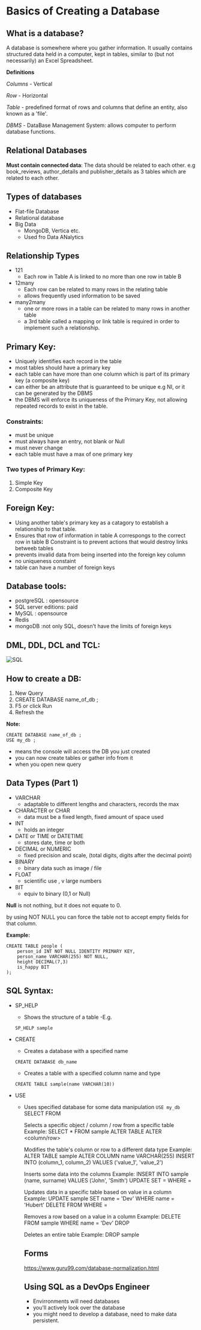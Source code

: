 # Basics of Creating a Database

## What is a database? 
A database is somewhere where you gather information. It usually contains structured data held in a computer, kept in tables, similar to (but not necessarily) an Excel Spreadsheet. 

__Definitions__

*Columns* - Vertical

*Row* - Horizontal 

*Table* - predefined format of rows and columns that define an entity, also known as a 'file'. 

*DBMS* - DataBase Management System: allows computer to perform database functions. 

## Relational Databases

__Must contain connected data__: The data should be related to each other. e.g book_reviews, author_details and publisher_details as 3 tables which are related to each other. 

## Types of databases 
- Flat-file Database
- Relational database
- Big Data
    - MongoDB, Vertica etc. 
    - Used fro Data ANalytics

## Relationship Types 
- 121
    - Each row in Table A is linked to no more than one row in table B
- 12many
    - Each row can be related to many rows in the relating table
    - allows frequently used information to be saved 
- many2many
    - one or more rows in a table can be related to many rows in another table
    - a 3rd table called a mapping or link table is required in order to implement such a relationship. 

## Primary Key:
- Uniquely identifies each record in the table 
- most tables should have a primary key
- each table can have more than one column which is part of its primary key (a composite key)
- can either be an attribute that is guaranteed to be unique e.g NI, or it can be generated by the DBMS
- the DBMS will enforce its uniqueness of the Primary Key, not allowing repeated records to exist in the table. 

### Constraints:
- must be unique
- must always have an entry, not blank or Null
- must never change
- each table must have a max of one primary key

### Two types of Primary Key:
1. Simple Key
2. Composite Key

## Foreign Key:

- Using another table's primary key as a catagory to establish a relationship to that table. 
- Ensures that row of information in table A correspongs to the correct row in table B
Constraint is to prevent actions that would destroy links betweeb tables
- prevents invalid data from being inserted into the foreign key column
- no uniqueness constaint 
- table can have a number of foreign keys

## Database tools: 
- postgreSQL : opensource 
- SQL server editions: paid
- MySQL : opensource
- Redis
- mongoDB :not only SQL, doesn't have the limits of foreign keys

## DML, DDL, DCL and TCL: 
![SQL](https://media.discordapp.net/attachments/767793850529087489/770259228395962368/unknown.png)

## How to create a DB:
1. New Query 
2. CREATE DATABASE name_of_db ;
3. F5 or click Run 
4. Refresh the 

**Note:**
```
CREATE DATABASE name_of_db ;
USE my_db ;
```
- means the console will access the DB you just created 
- you can now create tables or gather info from it 
- when you open new query 


## Data Types (Part 1)
- VARCHAR
    - adaptable to different lengths and characters, records the max
- CHARACTER or CHAR
    - data must be a fixed length, fixed amount of space used
- INT
    - holds an integer
- DATE or TIME or DATETIME
    - stores date, time or both
- DECIMAL or NUMERIC
    - fixed precision and scale, (total digits, digits after the decimal point)
- BINARY
    - binary data such as image / file
- FLOAT
    - scientific use , v large numbers
- BIT 
    - equiv to binary (0,1 or Null)


__Null__ is not nothing, but it does not equate to 0. 

by using NOT NULL you can force the table not to accept empty fields for that column.

__Example:__

```
CREATE TABLE people (
    person_id INT NOT NULL IDENTITY PRIMARY KEY,
    person_name VARCHAR(255) NOT NULL, 
    height DECIMAL(7,3)
    is_happy BIT
);
```

## SQL Syntax:

- SP_HELP <name>

    - Shows the structure of a table
    -E.g. 

    ```SP_HELP sample```

- CREATE
   - Creates a database with a specified name
    
    ```CREATE DATABASE db_name```

   - Creates a table with a specified column name and type

   ```CREATE TABLE sample(name VARCHAR(10))```
- USE
    - Uses specified database for some data manipulation
    ```USE my_db```
SELECT <object> FROM <name>

Selects a specific object / column / row from a specific table
Example: SELECT * FROM sample
ALTER TABLE <name> ALTER <column/row> <name> <type>

Modifies the table's column or row to a different data type
Example: ALTER TABLE sample ALTER COLUMN name VARCHAR(255)
INSERT INTO <name> (column_1, column_2) VALUES ('value_1', 'value_2')

Inserts some data into the columns
Example: INSERT INTO sample (name, surname) VALUES ('John', 'Smith')
UPDATE <name> SET <column> = <new value> WHERE <column> = <existing value>

Updates data in a specific table based on value in a column
Example: UPDATE sample SET name = 'Dev' WHERE name = 'Hubert'
DELETE FROM <name> WHERE <column> = <value>

Removes a row based on a value in a column
Example: DELETE FROM sample WHERE name = 'Dev'
DROP <name>

Deletes an entire table
Example: DROP sample

## Forms 

https://www.guru99.com/database-normalization.html


## Using SQL as a DevOps Engineer
- Envirronments will need databases
- you'll actively look over the database
- you might need to develop a database, need to make data persistent. 